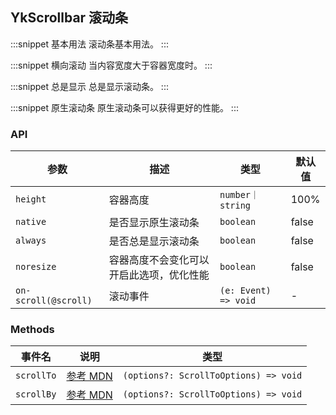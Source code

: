 ## YkScrollbar 滚动条

:::snippet
基本用法
滚动条基本用法。
<ScrollbarPrimary/>
:::

:::snippet
横向滚动
当内容宽度大于容器宽度时。
<ScrollbarHorizontal/>
:::

:::snippet
总是显示
总是显示滚动条。
<ScrollbarAlways/>
:::

:::snippet
原生滚动条
原生滚动条可以获得更好的性能。
<ScrollbarNative/>
:::

### API

| 参数                 | 描述                                     | 类型                 | 默认值 |
| -------------------- | ---------------------------------------- | -------------------- | ------ |
| `height`             | 容器高度                                 | `number｜string`     | 100%   |
| `native`             | 是否显示原生滚动条                       | `boolean`            | false  |
| `always`             | 是否总是显示滚动条                       | `boolean`            | false  |
| `noresize`           | 容器高度不会变化可以开启此选项，优化性能 | `boolean`            | false  |
| `on-scroll(@scroll)` | 滚动事件                                 | `(e: Event) => void` | -      |

### Methods

| 事件名     | 说明                                                                          | 类型                                  |
| ---------- | ----------------------------------------------------------------------------- | ------------------------------------- |
| `scrollTo` | [参考 MDN](https://developer.mozilla.org/zh-CN/docs/Web/API/Element/scrollTo) | `(options?: ScrollToOptions) => void` |
| `scrollBy` | [参考 MDN](https://developer.mozilla.org/zh-CN/docs/Web/API/Element/scrollBy) | `(options?: ScrollToOptions) => void` |
